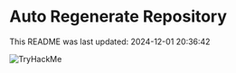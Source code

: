 # Auto Regenerate Repository

This README was last updated: 2024-12-01 20:36:42

 ![TryHackMe](https://tryhackme.com/badge/533634)
